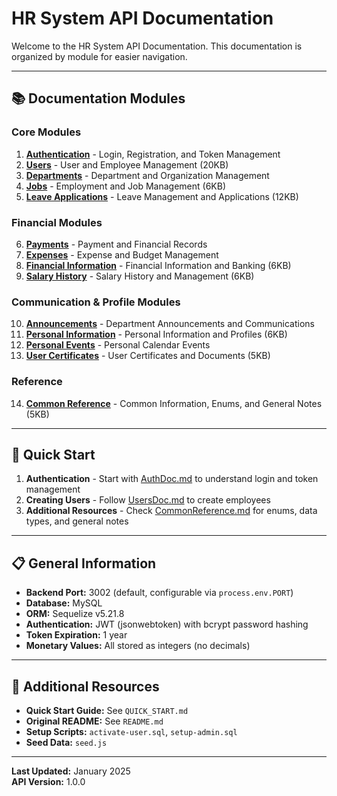 # HR System API Documentation

Welcome to the HR System API Documentation. This documentation is organized by module for easier navigation.

---

## 📚 Documentation Modules

### Core Modules

1. **[Authentication](./AuthDoc.md)** - Login, Registration, and Token Management
2. **[Users](./UsersDoc.md)** - User and Employee Management (20KB)
3. **[Departments](./DepartmentsDoc.md)** - Department and Organization Management
4. **[Jobs](./JobsDoc.md)** - Employment and Job Management (6KB)
5. **[Leave Applications](./LeaveApplicationsDoc.md)** - Leave Management and Applications (12KB)

### Financial Modules

6. **[Payments](./PaymentsDoc.md)** - Payment and Financial Records
7. **[Expenses](./ExpensesDoc.md)** - Expense and Budget Management
8. **[Financial Information](./FinancialInfoDoc.md)** - Financial Information and Banking (6KB)
9. **[Salary History](./SalaryHistoryDoc.md)** - Salary History and Management (6KB)

### Communication & Profile Modules

10. **[Announcements](./AnnouncementsDoc.md)** - Department Announcements and Communications
11. **[Personal Information](./PersonalInfoDoc.md)** - Personal Information and Profiles (6KB)
12. **[Personal Events](./PersonalEventsDoc.md)** - Personal Calendar Events
13. **[User Certificates](./UserCertificatesDoc.md)** - User Certificates and Documents (5KB)

### Reference

14. **[Common Reference](./CommonReference.md)** - Common Information, Enums, and General Notes (5KB)

---

## 🚀 Quick Start

1. **Authentication** - Start with [AuthDoc.md](./AuthDoc.md) to understand login and token management
2. **Creating Users** - Follow [UsersDoc.md](./UsersDoc.md) to create employees
3. **Additional Resources** - Check [CommonReference.md](./CommonReference.md) for enums, data types, and general notes

---

## 📋 General Information

- **Backend Port:** 3002 (default, configurable via `process.env.PORT`)
- **Database:** MySQL
- **ORM:** Sequelize v5.21.8
- **Authentication:** JWT (jsonwebtoken) with bcrypt password hashing
- **Token Expiration:** 1 year
- **Monetary Values:** All stored as integers (no decimals)

---

## 📝 Additional Resources

- **Quick Start Guide:** See `QUICK_START.md`
- **Original README:** See `README.md`
- **Setup Scripts:** `activate-user.sql`, `setup-admin.sql`
- **Seed Data:** `seed.js`

---

**Last Updated:** January 2025  
**API Version:** 1.0.0

